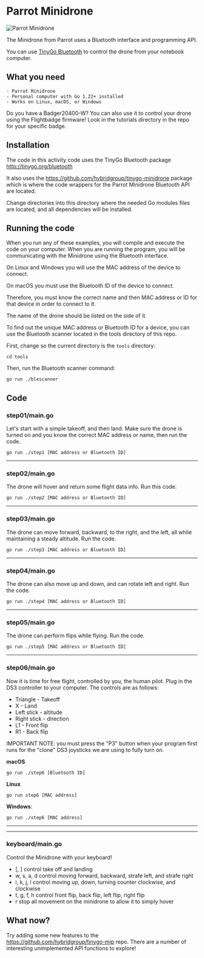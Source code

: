 # Parrot Minidrone

![Parrot Minidrone](../../images/minidrone.jpg)

The Minidrone from Parrot uses a Bluetooth interface and programming API.

You can use [TinyGo Bluetooth](https://tinygo.org/bluetooth) to control the drone from your notebook computer.

## What you need

    - Parrot Minidrone
    - Personal computer with Go 1.22+ installed
    - Works on Linux, macOS, or Windows

Do you have a Badger20400-W? You can also use it to control your drone using the Flightbadge firmware! Look in the tutorials directory in the repo for your specific badge.

## Installation

The code in this activity code uses the TinyGo Bluetooth package http://tinygo.org/bluetooth

It also uses the https://github.com/hybridgroup/tinygo-minidrone package which is where the code wrappers for the Parrot Minidrone Bluetooth API are located.

Change directories into this directory where the needed Go modules files are located, and all dependencies will be installed.

## Running the code

When you run any of these examples, you will compile and execute the code on your computer. When you are running the program, you will be communicating with the Minidrone using the Bluetooth interface.

On Linux and Windows you will use the MAC address of the device to connect.

On macOS you must use the Bluetooth ID of the device to connect.

Therefore, you must know the correct name and then MAC address or ID for that device in order to connect to it.

The name of the drone should be listed on the side of it.

To find out the unique MAC address or Bluetooth ID for a device, you can use the Bluetooth scanner located in the tools directory of this repo.

First, change so the current directory is the `tools` directory:

```shell
cd tools
```

Then, run the Bluetooth scanner command:

```shell
go run ./blescanner
```

## Code

### step01/main.go

Let's start with a simple takeoff, and then land. Make sure the drone is turned on and you know the correct MAC address or name, then run the code.

```go run ./step1 [MAC address or Bluetooth ID]```

<hr>

### step02/main.go

The drone will hover and return some flight data info. Run this code:

```go run ./step2 [MAC address or Bluetooth ID]```

<hr>

### step03/main.go

The drone can move forward, backward, to the right, and the left, all while maintaining a steady altitude. Run the code. 

```go run ./step3 [MAC address or Bluetooth ID]```

<hr>

### step04/main.go

The drone can also move up and down, and can rotate left and right. Run the code. 

```go run ./step4 [MAC address or Bluetooth ID]```

<hr>

### step05/main.go

The drone can perform flips while flying. Run the code.

```go run ./step5 [MAC address or Bluetooth ID]```

<hr>

### step06/main.go

Now it is time for free flight, controlled by you, the human pilot. Plug in the DS3 controller to your computer. The controls are as follows:

* Triangle    - Takeoff
* X           - Land
* Left stick  - altitude
* Right stick - direction
* L1          - Front flip
* R1          - Back flip


IMPORTANT NOTE: you must press the "P3" button when your program first runs for the "clone" DS3 joysticks we are using to fully turn on.

**macOS**

`go run ./step6 [Bluetooth ID]`

**Linux**

`go run step6 [MAC address]`

**Windows**:

`go run ./step6 [MAC address]`

<hr>

<hr>

### keyboard/main.go

Control the Minidrone with your keyboard!

- [, ] control take off and landing
- w, s, a, d control moving forward, backward, strafe left, and strafe right
- i, k, j, l control moving up, down, turning counter clockwise, and clockwise
- t, g, f, h control front flip, back flip, left flip, right flip
- r stop all movement on the minidrone to allow it to simply hover

## What now?

Try adding some new features to the https://github.com/hybridgroup/tinygo-mip repo. There are a number of interesting unimplemented API functions to explore!
